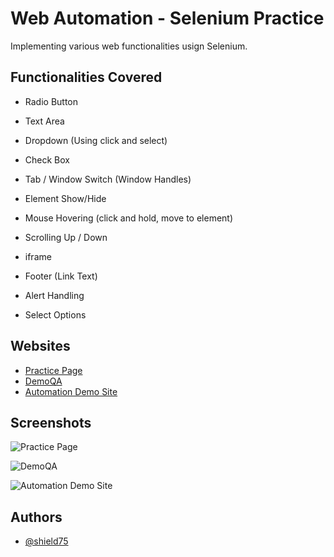 
# Web Automation -  Selenium Practice
Implementing various web functionalities usign Selenium.



## Functionalities Covered

- Radio Button

- Text Area

- Dropdown (Using click and select)

- Check Box

- Tab / Window Switch (Window Handles)

- Element Show/Hide

- Mouse Hovering (click and hold, move to element)

- Scrolling Up / Down 

- iframe

- Footer (Link Text)

- Alert Handling

- Select Options
## Websites

 - [Practice Page](![2](https://github.com/shield75/Selenium-Functionalitues/assets/77926360/c37c4f0d-34c3-4a7b-a1ee-f76c1a186686))
 - [DemoQA](![3](https://github.com/shield75/Selenium-Functionalitues/assets/77926360/7be6d12f-a4c7-434b-82b3-e06c6e7afecf))
 - [Automation Demo Site](https://github.com/shield75/Selenium-Functionalitues/assets/77926360/d14058bd-2141-418b-8c63-8f844507594e)


## Screenshots

![Practice Page](https://ibb.co/jRQQ2HR)

![DemoQA](https://ibb.co/q01s6bH)

![Automation Demo Site](https://ibb.co/nmXG0Mq)




## Authors

- [@shield75](https://github.com/shield75)


